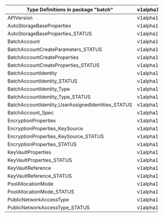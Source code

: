 | Type Definitions in package "batch"                | v1alpha1api20210101 | v1beta20210101 |
|----------------------------------------------------|---------------------|----------------|
| APIVersion                                         | v1alpha1api20210101 | v1beta20210101 |
| AutoStorageBaseProperties                          | v1alpha1api20210101 | v1beta20210101 |
| AutoStorageBaseProperties_STATUS                   | v1alpha1api20210101 | v1beta20210101 |
| BatchAccount                                       | v1alpha1api20210101 | v1beta20210101 |
| BatchAccountCreateParameters_STATUS                | v1alpha1api20210101 | v1beta20210101 |
| BatchAccountCreateProperties                       | v1alpha1api20210101 | v1beta20210101 |
| BatchAccountCreateProperties_STATUS                | v1alpha1api20210101 | v1beta20210101 |
| BatchAccountIdentity                               | v1alpha1api20210101 | v1beta20210101 |
| BatchAccountIdentity_STATUS                        | v1alpha1api20210101 | v1beta20210101 |
| BatchAccountIdentity_Type                          | v1alpha1api20210101 | v1beta20210101 |
| BatchAccountIdentity_Type_STATUS                   | v1alpha1api20210101 | v1beta20210101 |
| BatchAccountIdentity_UserAssignedIdentities_STATUS | v1alpha1api20210101 | v1beta20210101 |
| BatchAccount_Spec                                  | v1alpha1api20210101 | v1beta20210101 |
| EncryptionProperties                               | v1alpha1api20210101 | v1beta20210101 |
| EncryptionProperties_KeySource                     | v1alpha1api20210101 | v1beta20210101 |
| EncryptionProperties_KeySource_STATUS              | v1alpha1api20210101 | v1beta20210101 |
| EncryptionProperties_STATUS                        | v1alpha1api20210101 | v1beta20210101 |
| KeyVaultProperties                                 | v1alpha1api20210101 | v1beta20210101 |
| KeyVaultProperties_STATUS                          | v1alpha1api20210101 | v1beta20210101 |
| KeyVaultReference                                  | v1alpha1api20210101 | v1beta20210101 |
| KeyVaultReference_STATUS                           | v1alpha1api20210101 | v1beta20210101 |
| PoolAllocationMode                                 | v1alpha1api20210101 | v1beta20210101 |
| PoolAllocationMode_STATUS                          | v1alpha1api20210101 | v1beta20210101 |
| PublicNetworkAccessType                            | v1alpha1api20210101 | v1beta20210101 |
| PublicNetworkAccessType_STATUS                     | v1alpha1api20210101 | v1beta20210101 |
